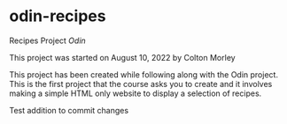 # odin-recipes
Recipes Project *Odin*

This project was started on August 10, 2022 by Colton Morley

This project has been created while following along with the Odin project.  This is the first project that the course asks you to create and it involves making a simple HTML only website to display a selection of recipes.

Test addition to commit changes